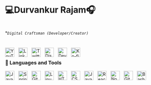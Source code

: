 # 💻Durvankur Rajam🎧

#

**`Digital Craftsman (Developer/Creator)`*

#

<img align="left" alt="YouTube" width="30px" style="padding-right:10px;" src="https://cdn.jsdelivr.net/gh/devicons/devicon/icons/youtube/youtube-original.svg" title="YouTube" onclick="window.open('https://www.youtube.com/c/DevProTips','_blank')"/>
<img align="left" alt="LinkedIn" width="30px" style="padding-right:10px;" src="https://cdn.jsdelivr.net/gh/devicons/devicon/icons/linkedin/linkedin-original.svg" title="LinkedIn" onclick="window.open('https://www.linkedin.com/in/jonah-lawrence/','_blank')"/>
<img align="left" alt="Twitter" width="30px" style="padding-right:10px;" src="https://cdn.jsdelivr.net/gh/devicons/devicon/icons/twitter/twitter-original.svg" title="Twitter" onclick="window.open('https://twitter.com/DenverCoder1','_blank')"/>
<img align="left" alt="Discord" width="30px" style="padding-right:10px;" src="https://cdn.jsdelivr.net/gh/devicons/devicon/icons/discord/discord-original.svg" title="Discord" onclick="window.open('https://discord.gg/fPrdqh3Zfu','_blank')"/>
<img align="left" alt="Dev.to" width="30px" style="padding-right:10px;" src="https://cdn.jsdelivr.net/gh/devicons/devicon/icons/dev/dev-original.svg" title="Dev.to" onclick="window.open('https://dev.to/denvercoder1','_blank')"/>
<img align="left" alt="Ko-fi" width="30px" style="padding-right:10px;" src="https://upload.wikimedia.org/wikipedia/commons/1/1b/Ko-fi_logo.svg" title="Buy me a coffee" onclick="window.open('https://ko-fi.com/jlawrence','_blank')"/>
<br />


### 🧰 Languages and Tools

<img align="left" alt="Java" width="30px" style="padding-right:10px;" src="https://cdn.jsdelivr.net/gh/devicons/devicon/icons/java/java-original.svg"/>
<img align="left" alt="Spring" width="30px" style="padding-right:10px;" src="https://cdn.jsdelivr.net/gh/devicons/devicon/icons/spring/spring-original.svg" />
<img align="left" alt="Git" width="30px" style="padding-right:10px;" src="https://cdn.jsdelivr.net/gh/devicons/devicon/icons/git/git-original.svg" />
<img align="left" alt="Linux" width="30px" style="padding-right:10px;" src="https://cdn.jsdelivr.net/gh/devicons/devicon/icons/linux/linux-original.svg" />
<img align="left" alt="HTML" width="30px" style="padding-right:10px;" src="https://cdn.jsdelivr.net/gh/devicons/devicon/icons/html5/html5-plain.svg" />
<img align="left" alt="CSS" width="30px" style="padding-right:10px;" src="https://cdn.jsdelivr.net/gh/devicons/devicon/icons/css3/css3-plain.svg" />
<img align="left" alt="JavaScript" width="30px" style="padding-right:10px;" src="https://cdn.jsdelivr.net/gh/devicons/devicon/icons/javascript/javascript-plain.svg" />
<img align="left" alt="React" width="30px" style="padding-right:10px;" src="https://cdn.jsdelivr.net/gh/devicons/devicon/icons/react/react-original.svg" />
<img align="left" alt="NodeJS" width="30px" style="padding-right:10px;" src="https://cdn.jsdelivr.net/gh/devicons/devicon/icons/nodejs/nodejs-original.svg" />
<img align="left" alt="GitHub" width="30px" style="padding-right:10px;" src="https://cdn.jsdelivr.net/gh/devicons/devicon/icons/github/github-original.svg" />
<img align="left" alt="Bash" width="30px" style="padding-right:10px;" src="https://cdn.jsdelivr.net/gh/devicons/devicon/icons/bash/bash-original.svg" />
<br />
